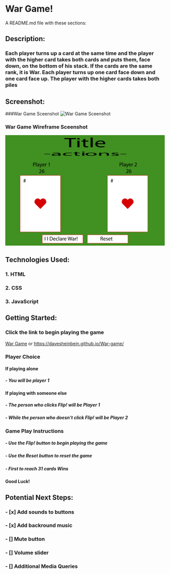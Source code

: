 # **War Game!**

A README.md file with these sections:

## Description: 

### Each player turns up a card at the same time and the player with the higher card takes both cards and puts them, face down, on the bottom of his stack. If the cards are the same rank, it is War. Each player turns up one card face down and one card face up. The player with the higher cards takes both piles


## Screenshot:
###War Game Sceenshot
![War Game Sceenshot](imgs/gameScreenshot.png)

### War Game Wireframe Sceenshot
![War Game Sceenshot](Wireframe-Pseduocode/wireframe.png)


## Technologies Used: 

### 1. HTML
### 2. CSS
### 3. JavaScript


## Getting Started:

### Click the link to begin playing the game
[War Game](https://davesheinbein.github.io/War-game/) or https://davesheinbein.github.io/War-game/

### Player Choice

#### If playing alone 
##### - You will be player 1

#### If playing with someone else 
##### - The person who clicks Flip! will be Player 1 
##### - While the person who doesn't click Flip! will be Player 2

### Game Play Instructions

##### - Use the Flip! button to begin playing the game
##### - Use the Reset button to reset the game

##### - First to reach 31 cards Wins

#### Good Luck!


## Potential Next Steps: 

### - [x] Add sounds to buttons
### - [x] Add backround music
### - [] Mute button
### - [] Volume slider
### - [] Additional Media Queries 
